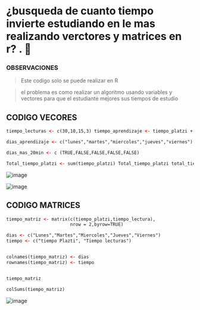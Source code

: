 # ¿busqueda de cuanto tiempo invierte estudiando en le mas realizando verctores y matrices en r? . 🧠 

### OBSERVACIONES 
> Este codigo solo se puede realizar en R 

> el problema es como realizar un algoritmo usando  variables y vectores para  que el estudiante mejores sus tiempos de estudio 


## CODIGO  VECORES




```html
tiempo_lecturas <- c(30,10,15,3) tiempo_aprendizaje <- tiempo_platzi + tiempo_lecturas tiempo_aprendizaje

dias_aprendizaje <- c("lunes","martes","miercoles","jueves","viernes") dias_aprendizaje

dias_mas_20min <- c (TRUE,FALSE,FALSE,FALSE,FALSE)

Total_tiempo_platzi <- sum(tiempo_platzi) Total_tiempo_platzi total_tiempo_adicional <- Total_tiempo_platzi + total_tiempo_lecturas total_tiempo_adicional
```

![image](https://user-images.githubusercontent.com/72534486/215239797-8515632b-f95c-40b5-bcef-ab4def1345dd.png)

![image](https://user-images.githubusercontent.com/72534486/215239807-33e740e3-bec8-47e3-a6ca-12700765282b.png)

## CODIGO MATRICES 


```html
tiempo_matriz <- matrix(c(tiempo_platzi,tiempo_lectura),
                        nrow = 2,byrow=TRUE)

dias <- c("Lunes","Martes","Miercoles","Jueves","Viernes")
tiempo <- c("tiempo Plazti", "Tiempo lecturas")


colnames(tiempo_matriz) <- dias
rownames(tiempo_matriz) <- tiempo


tiempo_matriz

colSums(tiempo_matriz)                     
```

![image](https://user-images.githubusercontent.com/72534486/216222376-02312445-a499-413f-b49f-2581b8318f68.png)
